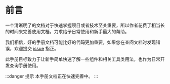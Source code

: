 # 前言

一个清晰明了的文档对于快速掌握项目或者技术至关重要，所以作者花费了相当长的时间来完善使用文档，力求给予日常使用和新手最大的帮助。

我们相信，好的手册文档可能比好的代码更加重要，如果您在查阅文档时发现错误，欢迎提交 [issue](https://gitee.com/sun-xiaohan/xh-admin-frontend/issues) 指正。

<span style="color: var(--el-color-danger);">
此手册目标致力于让新手简单快速了解一些组件和相关工具类用法，也作为日常开发查询手册使用。<br/>
</span>

:::danger 提示
本手册文档正在快速完善中。
:::
